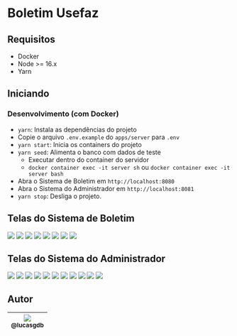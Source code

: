 # Boletim Usefaz

## Requisitos

- Docker
- Node >= 16.x
- Yarn

## Iniciando

### Desenvolvimento (com Docker)

- `yarn`: Instala as dependências do projeto
- Copie o arquivo `.env.example` do `apps/server` para `.env`
- `yarn start`: Inicia os containers do projeto
- `yarn seed`: Alimenta o banco com dados de teste
  - Executar dentro do container do servidor
  - `docker container exec -it server sh` ou `docker container exec -it server bash`
- Abra o Sistema de Boletim em `http://localhost:8080`
- Abra o Sistema do Administrador em `http://localhost:8081`
- `yarn stop`: Desliga o projeto.

## Telas do Sistema de Boletim

![](./assets/student_screens/1.png)
![](./assets/student_screens/2.png)
![](./assets/student_screens/3.png)
![](./assets/student_screens/4.png)
![](./assets/student_screens/5.png)
![](./assets/student_screens/6.png)
![](./assets/student_screens/7.png)
![](./assets/student_screens/8.png)

## Telas do Sistema do Administrador

![](./assets/admin_screens/1.png)
![](./assets/admin_screens/2.png)
![](./assets/admin_screens/3.png)
![](./assets/admin_screens/4.png)
![](./assets/admin_screens/5.png)
![](./assets/admin_screens/6.png)
![](./assets/admin_screens/7.png)
![](./assets/admin_screens/8.png)
![](./assets/admin_screens/9.png)
![](./assets/admin_screens/10.png)
![](./assets/admin_screens/11.png)

## Autor

| [<img src="https://avatars3.githubusercontent.com/u/13838273?v=3&s=115"><br><sub>@lucasgdb</sub>](https://github.com/lucasgdb) |
| :----------------------------------------------------------------------------------------------------------------------------: |
